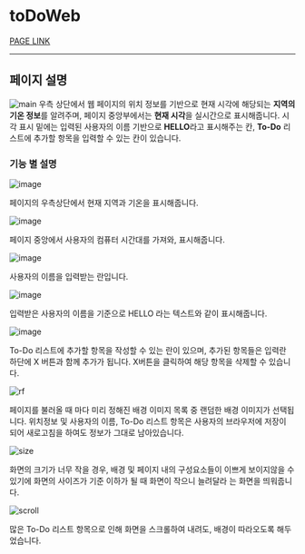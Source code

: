 # toDoWeb

[PAGE LINK](https://yafocb.github.io/WEB/)
- - -

## 페이지 설명

![main](https://github.com/user-attachments/assets/b2002012-ddc0-4512-ab58-73e9f31178ee)
우측 상단에서 웹 페이지의 위치 정보를 기반으로 현재 시각에 해당되는 **지역의 기온 정보**를 알려주며,
페이지 중앙부에서는 **현재 시각**을 실시간으로 표시해줍니다.
시각 표시 밑에는 입력된 사용자의 이름 기반으로 **HELLO**라고 표시해주는 칸, **To-Do** 리스트에 추가할 항목을 입력할 수 있는 칸이 있습니다.

### 기능 별 설명

![image](https://github.com/user-attachments/assets/d6064b0f-60c7-4ec1-a748-89ffcbc6f9a9)

페이지의 우측상단에서 현재 지역과 기온을 표시해줍니다.

![image](https://github.com/user-attachments/assets/c279ca84-eab9-4433-910a-4b71dd94090c)

페이지 중앙에서 사용자의 컴퓨터 시간대를 가져와, 표시해줍니다.

![image](https://github.com/user-attachments/assets/5201dd67-5317-4d10-bfb4-7a5ae6e2522a)

사용자의 이름을 입력받는 란입니다.

![image](https://github.com/user-attachments/assets/a0fef4d9-21c0-4f62-9503-26a5dbb3f209)

입력받은 사용자의 이름을 기준으로 HELLO 라는 텍스트와 같이 표시해줍니다.

![image](https://github.com/user-attachments/assets/8cc8498a-6485-405f-97b2-ffdb7c2ac3dc)

To-Do 리스트에 추가할 항목을 작성할 수 있는 란이 있으며, 추가된 항목들은 입력란 하단에 X 버튼과 함께 추가가 됩니다. X버튼을 클릭하여 해당 항목을 삭제할 수 있습니다.

![rf](https://github.com/user-attachments/assets/3f6d0aff-6213-41f0-bd06-83e53a494fdc)

페이지를 불러올 때 마다 미리 정해진 배경 이미지 목록 중 랜덤한 배경 이미지가 선택됩니다.
위치정보 및 사용자의 이름, To-Do 리스트 항목은 사용자의 브라우저에 저장이 되어 새로고침을 하여도 정보가 그대로 남아있습니다.

![size](https://github.com/user-attachments/assets/3a7f0aa2-667c-43c9-89a7-ac0d78e3df11)

화면의 크기가 너무 작을 경우, 배경 및 페이지 내의 구성요소들이 이쁘게 보이지않을 수 있기에 화면의 사이즈가 기준 이하가 될 때 화면이 작으니 늘려달라 는 화면을 띄워줍니다.

![scroll](https://github.com/user-attachments/assets/acfc7e14-302f-4885-ad5d-bafe40ec29c2)

많은 To-Do 리스트 항목으로 인해 화면을 스크롤하여 내려도, 배경이 따라오도록 해두었습니다.
